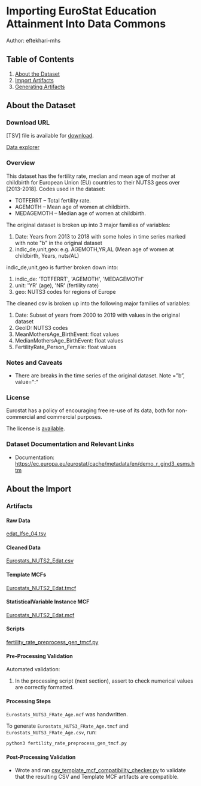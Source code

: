 # Importing EuroStat Education Attainment Into Data Commons
Author: eftekhari-mhs

## Table of Contents

1. [About the Dataset](#about-the-dataset)
1. [Import Artifacts](#import-artifacts)
1. [Generating Artifacts](#generating-artifacts)

## About the Dataset

### Download URL

[TSV] file is available for [download](https://ec.europa.eu/eurostat/estat-navtree-portlet-prod/BulkDownloadListing?file=data/demo_r_find3.tsv.gz).

[Data explorer](https://appsso.eurostat.ec.europa.eu/nui/show.do?dataset=demo_r_find3&lang=en)

### Overview

This dataset has the fertility rate, median and mean age of mother at childbirth for European Union (EU) countries to their NUTS3 geos over [2013-2018]. Codes used in the dataset: 

- TOTFERRT – Total fertility rate.
- AGEMOTH – Mean age of women at childbirth.
- MEDAGEMOTH – Median age of women at childbirth.


The original dataset is broken up into 3 major families of variables:
1. Date: Years from 2013 to 2018 with some holes in time series marked with note "b" in the original dataset
2. indic_de,unit,geo: e.g. AGEMOTH,YR,AL	 (Mean age of women at childbirth, Years, nuts/AL)

indic_de,unit,geo is further broken down into:
1. indic_de: 'TOTFERRT', 'AGEMOTH', 'MEDAGEMOTH'
2. unit: 'YR' (age), 'NR' (fertility rate)
3. geo: NUTS3 codes for regions of Europe

The cleaned csv is broken up into the following major families of variables:
1. Date: Subset of years from 2000 to 2019 with values in the original dataset
2. GeoID: NUTS3 codes
3. MeanMothersAge_BirthEvent: float values 
4. MedianMothersAge_BirthEvent: float values 
5. FertilityRate_Person_Female: float values 


### Notes and Caveats

- There are breaks in the time series of the original dataset. Note =”b”, value=":"

### License

Eurostat has a policy of encouraging free re-use of its data, both for non-commercial and commercial purposes. 

The license is [available](https://ec.europa.eu/eurostat/about/policies/copyright).

### Dataset Documentation and Relevant Links 

- Documentation: <https://ec.europa.eu/eurostat/cache/metadata/en/demo_r_gind3_esms.htm>

## About the Import

### Artifacts

#### Raw Data
[edat_lfse_04.tsv](./edat_lfse_04.tsv)

#### Cleaned Data
[Eurostats_NUTS2_Edat.csv](./Eurostats_NUTS3_FRate_Age.csv)

#### Template MCFs
[Eurostats_NUTS2_Edat.tmcf](./Eurostats_NUTS3_FRate_Age.tmcf)

#### StatisticalVariable Instance MCF
[Eurostats_NUTS2_Edat.mcf](./Eurostats_NUTS3_FRate_Age.mcf)

#### Scripts
[fertility_rate_preprocess_gen_tmcf.py](./fertility_rate_preprocess_gen_tmcf.py)

#### Pre-Processing Validation

Automated validation:
1. In the processing script (next section), assert to check numerical values are correctly formatted.

#### Processing Steps

`Eurostats_NUTS3_FRate_Age.mcf` was handwritten.

To generate `Eurostats_NUTS3_FRate_Age.tmcf` and `Eurostats_NUTS3_FRate_Age.csv`, run:

```bash
python3 fertility_rate_preprocess_gen_tmcf.py
```

#### Post-Processing Validation

- Wrote and ran
  [csv_template_mcf_compatibility_checker.py](./csv_template_mcf_compatibility_checker.py)
  to validate that the resulting CSV and Template MCF artifacts are
  compatible.
